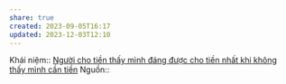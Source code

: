 ```yaml
---
share: true
created: 2023-09-05T16:17
updated: 2023-12-03T12:10
---
```

Khái niệm:: 
[Người cho tiền thấy mình đáng được cho tiền nhất khi không thấy mình cần tiền](../../Qu%E1%BB%B9,%20g%E1%BB%8Di%20v%E1%BB%91n/Ng%C6%B0%E1%BB%9Di%20cho%20ti%E1%BB%81n%20th%E1%BA%A5y%20m%C3%ACnh%20%C4%91%C3%A1ng%20%C4%91%C6%B0%E1%BB%A3c%20cho%20ti%E1%BB%81n%20nh%E1%BA%A5t%20khi%20kh%C3%B4ng%20th%E1%BA%A5y%20m%C3%ACnh%20c%E1%BA%A7n%20ti%E1%BB%81n.md)
Nguồn:: 